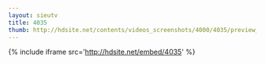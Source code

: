 ```yaml
---
layout: sieutv
title: 4035
thumb: http://hdsite.net/contents/videos_screenshots/4000/4035/preview_360p.mp4.jpg
---
```

{% include iframe src='http://hdsite.net/embed/4035' %}
 
